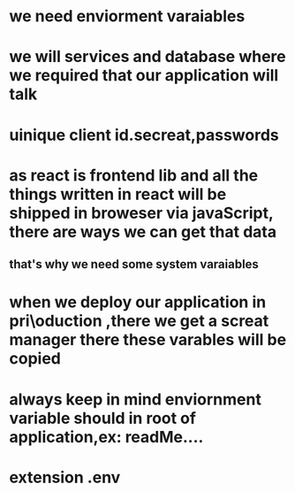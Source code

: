 # we need enviorment varaiables
  # we will services and database  where we required that  our application will talk 
  # uinique client id.secreat,passwords
  # as react is frontend lib and all the things written in react will be shipped  in broweser via javaScript, there are ways we can get that data 


  ## that's why we need some system varaiables 

  # when we deploy our application in pri\oduction ,there we get a screat manager there these varables will be copied


  # always keep in mind enviornment variable should in root of application,ex: readMe....
  # extension .env
  
